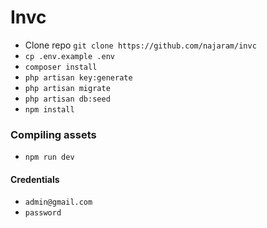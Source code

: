 # Invc

- Clone repo `git clone https://github.com/najaram/invc`
- `cp .env.example .env`
- `composer install`
- `php artisan key:generate`
- `php artisan migrate`
- `php artisan db:seed`
- `npm install`

### Compiling assets
- `npm run dev`

#### Credentials
- `admin@gmail.com`
- `password`
